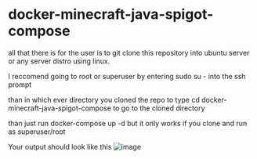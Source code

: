 # docker-minecraft-java-spigot-compose


all that there is for the user is to git clone this repository into ubuntu server or any server distro using linux.

I reccomend going to root or superuser by entering sudo su -
into the ssh prompt

than in which ever directory you cloned the repo to type cd docker-minecraft-java-spigot-compose to go to the cloned directory

than just run docker-compose up -d but it only works if you clone and run as superuser/root

Your output should look like this
![image](https://github.com/TMTCo/docker-minecraft-java-spigot-compose/assets/149132955/e2a4c18b-25ae-439e-9730-e546bb500604)

